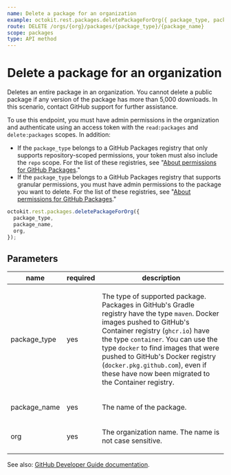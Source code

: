 ```yaml
---
name: Delete a package for an organization
example: octokit.rest.packages.deletePackageForOrg({ package_type, package_name, org })
route: DELETE /orgs/{org}/packages/{package_type}/{package_name}
scope: packages
type: API method
---
```


# Delete a package for an organization

Deletes an entire package in an organization. You cannot delete a public package if any version of the package has more than 5,000 downloads. In this scenario, contact GitHub support for further assistance.

To use this endpoint, you must have admin permissions in the organization and authenticate using an access token with the `read:packages` and `delete:packages` scopes. In addition:

- If the `package_type` belongs to a GitHub Packages registry that only supports repository-scoped permissions, your token must also include the `repo` scope. For the list of these registries, see "[About permissions for GitHub Packages](https://docs.github.com/packages/learn-github-packages/about-permissions-for-github-packages#permissions-for-repository-scoped-packages)."
- If the `package_type` belongs to a GitHub Packages registry that supports granular permissions, you must have admin permissions to the package you want to delete. For the list of these registries, see "[About permissions for GitHub Packages](https://docs.github.com/packages/learn-github-packages/about-permissions-for-github-packages#granular-permissions-for-userorganization-scoped-packages)."

```js
octokit.rest.packages.deletePackageForOrg({
  package_type,
  package_name,
  org,
});
```

## Parameters

<table>
  <thead>
    <tr>
      <th>name</th>
      <th>required</th>
      <th>description</th>
    </tr>
  </thead>
  <tbody>
    <tr><td>package_type</td><td>yes</td><td>

The type of supported package. Packages in GitHub's Gradle registry have the type `maven`. Docker images pushed to GitHub's Container registry (`ghcr.io`) have the type `container`. You can use the type `docker` to find images that were pushed to GitHub's Docker registry (`docker.pkg.github.com`), even if these have now been migrated to the Container registry.

</td></tr>
<tr><td>package_name</td><td>yes</td><td>

The name of the package.

</td></tr>
<tr><td>org</td><td>yes</td><td>

The organization name. The name is not case sensitive.

</td></tr>
  </tbody>
</table>

See also: [GitHub Developer Guide documentation](https://docs.github.com/rest/packages/packages#delete-a-package-for-an-organization).

